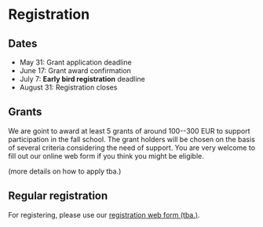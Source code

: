 # Registration

## Dates

+ May 31: Grant application deadline
+ June 17: Grant award confirmation 
+ July 7: **Early bird registration** deadline 
+ August 31: Registration closes


## Grants

We are goint to award at least 5 grants of around 100--300 EUR to support
participation in the fall school. The grant holders will be chosen on
the basis of several criteria considering the need of support. You are
very welcome to fill out our online web form if you think you might
be eligible.

(more details on how to apply tba.)


## Regular registration

For registering, please use our [registration web form (tba.)]().



